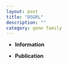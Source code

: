 ```yaml
---
layout: post
title: "OSGRL"
description: ""
category: gene family
---
```


* **Information**  

* **Publication**  


